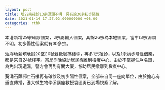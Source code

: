 ```yaml
---
layout: post
title: 增29宗確診13宗源頭不明　另有逾30宗初步陽性
date: 2021-01-14 17:57:03.000000000 +08:00
categories: rthk
---
```


本港新增29宗確診個案，3宗屬輸入個案，其餘26宗為本地個案，當中13宗源頭不明。初步陽性個案就有30多宗。

油麻地新填地街20至26號雙數號碼樓宇，再多1宗確診，以及1宗初步陽性個案，都是來自24號樓宇。當局昨晚協助居民撤離到檢疫中心，由於不掌握住戶名單，為免出現遺漏，警方會再到有關大廈，協助居民撤離到檢疫中心。

葵涌石蔭邨仁石樓再有確診及初步陽性個案，全部來自同一座向單位，由於擔心有垂直傳播，港大微生物學系講座教授袁國勇已到場視察了解。
